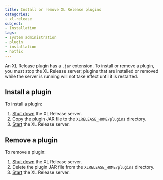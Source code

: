 ```yaml
---
title: Install or remove XL Release plugins
categories:
- xl-release
subject:
- Installation
tags:
- system administration
- plugin
- installation
- hotfix
---
```


An XL Release plugin has a `.jar` extension. To install or remove a plugin, you must stop the XL Release server; plugins that are installed or removed while the server is running will not take effect until it is restarted.

## Install a plugin

To install a plugin:

1. [Shut down](/xl-release/how-to/shut-down-xl-release.html) the XL Release server.
2. Copy the plugin JAR file to the `XLRELEASE_HOME/plugins` directory.
3. [Start](/xl-release/how-to/start-xl-release.html) the XL Release server.

## Remove a plugin

To remove a plugin:

1. [Shut down](/xl-release/how-to/shut-down-xl-release.html) the XL Release server.
2. Delete the plugin JAR file from the `XLRELEASE_HOME/plugins` directory.
3. [Start](/xl-release/how-to/start-xl-release.html) the XL Release server.
